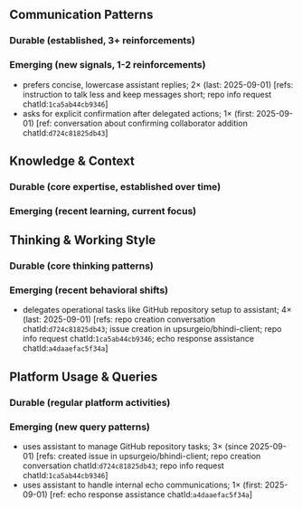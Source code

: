 ## Communication Patterns
### Durable (established, 3+ reinforcements)

### Emerging (new signals, 1-2 reinforcements)
- prefers concise, lowercase assistant replies; 2× (last: 2025-09-01) [refs: instruction to talk less and keep messages short; repo info request chatId:`1ca5ab44cb9346`]
- asks for explicit confirmation after delegated actions; 1× (first: 2025-09-01) [ref: conversation about confirming collaborator addition chatId:`d724c81825db43`]

## Knowledge & Context
### Durable (core expertise, established over time)

### Emerging (recent learning, current focus)  

## Thinking & Working Style
### Durable (core thinking patterns)

### Emerging (recent behavioral shifts)
- delegates operational tasks like GitHub repository setup to assistant; 4× (last: 2025-09-01) [refs: repo creation conversation chatId:`d724c81825db43`; issue creation in upsurgeio/bhindi-client; repo info request chatId:`1ca5ab44cb9346`; echo response assistance chatId:`a4daaefac5f34a`]

## Platform Usage & Queries
### Durable (regular platform activities)

### Emerging (new query patterns)
- uses assistant to manage GitHub repository tasks; 3× (since 2025-09-01) [refs: created issue in upsurgeio/bhindi-client; repo creation conversation chatId:`d724c81825db43`; repo info request chatId:`1ca5ab44cb9346`]
- uses assistant to handle internal echo communications; 1× (first: 2025-09-01) [ref: echo response assistance chatId:`a4daaefac5f34a`]